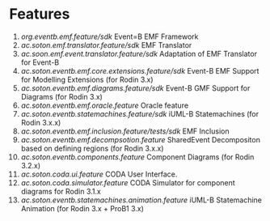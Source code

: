 # Features #
1. *org.eventb.emf.feature/sdk*  Event=B EMF Framework
2. *ac.soton.emf.translator.feature/sdk* EMF Translator
3. *ac.soon.emf.event.translator.feature/sdk* Adaptation of EMF Translator for Event-B
4. *ac.soton.eventb.emf.core.extensions.feature/sdk* Event-B EMF Support for Modelling Extensions (for Rodin 3.x)
5. *ac.soton.eventb.emf.diagrams.feature/sdk* Event-B GMF Support for Diagrams (for Rodin 3.x)
6. *ac.soton.eventb.emf.oracle.feature* Oracle feature
7. *ac.soton.eventb.statemachines.feature/sdk* iUML-B Statemachines (for Rodin 3.x.x)
8. *ac.soton.eventb.emf.inclusion.feature/tests/sdk* EMF Inclusion
9. *ac.soton.eventb.emf.decompsotion.feature* SharedEvent Decompositon based on defining regions (for Rodin 3.x.x)
10. *ac.soton.eventb.components.feature* Component Diagrams (for Rodin 3.2.x)
11. *ac.soton.coda.ui.feature* CODA User Interface.
12. *ac.soton.coda.simulator.feature* CODA Simulator for component diagrams for Rodin 3.1.x
13. *ac.soton.eventb.statemachines.animation.feature* iUML-B Statemachine Animation (for Rodin 3.x + ProB1 3.x)